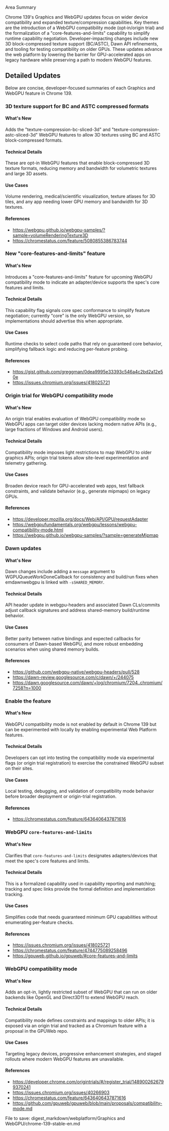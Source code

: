 Area Summary

Chrome 139's Graphics and WebGPU updates focus on wider device compatibility and expanded texture/compression capabilities. Key themes are the introduction of a WebGPU compatibility mode (opt‑in/origin trial) and the formalization of a "core-features-and-limits" capability to simplify runtime capability negotiation. Developer-impacting changes include new 3D block-compressed texture support (BC/ASTC), Dawn API refinements, and tooling for testing compatibility on older GPUs. These updates advance the web platform by lowering the barrier for GPU-accelerated apps on legacy hardware while preserving a path to modern WebGPU features.

## Detailed Updates

Below are concise, developer-focused summaries of each Graphics and WebGPU feature in Chrome 139.

### 3D texture support for BC and ASTC compressed formats

#### What's New
Adds the "texture-compression-bc-sliced-3d" and "texture-compression-astc-sliced-3d" WebGPU features to allow 3D textures using BC and ASTC block-compressed formats.

#### Technical Details
These are opt-in WebGPU features that enable block-compressed 3D texture formats, reducing memory and bandwidth for volumetric textures and large 3D assets.

#### Use Cases
Volume rendering, medical/scientific visualization, texture atlases for 3D tiles, and any app needing lower GPU memory and bandwidth for 3D textures.

#### References
- https://webgpu.github.io/webgpu-samples/?sample=volumeRenderingTexture3D
- https://chromestatus.com/feature/5080855386783744

### New "core-features-and-limits" feature

#### What's New
Introduces a "core-features-and-limits" feature for upcoming WebGPU compatibility mode to indicate an adapter/device supports the spec's core features and limits.

#### Technical Details
This capability flag signals core spec conformance to simplify feature negotiation; currently "core" is the only WebGPU version, so implementations should advertise this when appropriate.

#### Use Cases
Runtime checks to select code paths that rely on guaranteed core behavior, simplifying fallback logic and reducing per-feature probing.

#### References
- https://gist.github.com/greggman/0dea9995e33393c546a4c2bd2a12e50e
- https://issues.chromium.org/issues/418025721

### Origin trial for WebGPU compatibility mode

#### What's New
An origin trial enables evaluation of WebGPU compatibility mode so WebGPU apps can target older devices lacking modern native APIs (e.g., large fractions of Windows and Android users).

#### Technical Details
Compatibility mode imposes light restrictions to map WebGPU to older graphics APIs; origin trial tokens allow site-level experimentation and telemetry gathering.

#### Use Cases
Broaden device reach for GPU-accelerated web apps, test fallback constraints, and validate behavior (e.g., generate mipmaps) on legacy GPUs.

#### References
- https://developer.mozilla.org/docs/Web/API/GPU/requestAdapter
- https://webgpufundamentals.org/webgpu/lessons/webgpu-compatibility-mode.html
- https://webgpu.github.io/webgpu-samples/?sample=generateMipmap

### Dawn updates

#### What's New
Dawn changes include adding a `message` argument to WGPUQueueWorkDoneCallback for consistency and build/run fixes when emdawnwebgpu is linked with `-sSHARED_MEMORY`.

#### Technical Details
API header update in webgpu-headers and associated Dawn CLs/commits adjust callback signatures and address shared-memory build/runtime behavior.

#### Use Cases
Better parity between native bindings and expected callbacks for consumers of Dawn-based WebGPU, and more robust embedding scenarios when using shared memory builds.

#### References
- https://github.com/webgpu-native/webgpu-headers/pull/528
- https://dawn-review.googlesource.com/c/dawn/+/244075
- https://dawn.googlesource.com/dawn/+log/chromium/7204..chromium/7258?n=1000

### Enable the feature

#### What's New
WebGPU compatibility mode is not enabled by default in Chrome 139 but can be experimented with locally by enabling experimental Web Platform features.

#### Technical Details
Developers can opt into testing the compatibility mode via experimental flags (or origin trial registration) to exercise the constrained WebGPU subset on their sites.

#### Use Cases
Local testing, debugging, and validation of compatibility mode behavior before broader deployment or origin-trial registration.

#### References
- https://chromestatus.com/feature/6436406437871616

### WebGPU `core-features-and-limits`

#### What's New
Clarifies that `core-features-and-limits` designates adapters/devices that meet the spec's core features and limits.

#### Technical Details
This is a formalized capability used in capability reporting and matching; tracking and spec links provide the formal definition and implementation tracking.

#### Use Cases
Simplifies code that needs guaranteed minimum GPU capabilities without enumerating per-feature checks.

#### References
- https://issues.chromium.org/issues/418025721
- https://chromestatus.com/feature/4744775089258496
- https://gpuweb.github.io/gpuweb/#core-features-and-limits

### WebGPU compatibility mode

#### What's New
Adds an opt-in, lightly restricted subset of WebGPU that can run on older backends like OpenGL and Direct3D11 to extend WebGPU reach.

#### Technical Details
Compatibility mode defines constraints and mappings to older APIs; it is exposed via an origin trial and tracked as a Chromium feature with a proposal in the GPUWeb repo.

#### Use Cases
Targeting legacy devices, progressive enhancement strategies, and staged rollouts where modern WebGPU features are unavailable.

#### References
- https://developer.chrome.com/origintrials/#/register_trial/1489002626799370241
- https://issues.chromium.org/issues/40266903
- https://chromestatus.com/feature/6436406437871616
- https://github.com/gpuweb/gpuweb/blob/main/proposals/compatibility-mode.md

File to save:
digest_markdown/webplatform/Graphics and WebGPU/chrome-139-stable-en.md